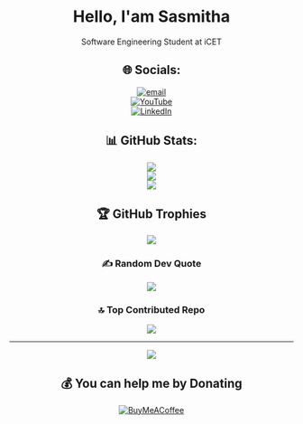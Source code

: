 <div align="center">

# Hello, I'am Sasmitha
Software Engineering Student at iCET  

## 🌐 Socials:
[![email](https://img.shields.io/badge/Email-D14836?logo=gmail&logoColor=white)](mailto:sasmithahiram2003@gmail.com)  
[![YouTube](https://img.shields.io/badge/YouTube-%23FF0000.svg?logo=YouTube&logoColor=white)](https://youtube.com/@SasmithaHiramMendis)  
[![LinkedIn](https://img.shields.io/badge/LinkedIn-%230077B5.svg?logo=linkedin&logoColor=white)](https://linkedin.com/in/sasmitha-hiram-21a8b5335)  

## 📊 GitHub Stats:
![](https://github-readme-stats.vercel.app/api?username=SasmithaHiram&theme=dark&hide_border=false&include_all_commits=false&count_private=false)  
![](https://github-readme-streak-stats.herokuapp.com/?user=SasmithaHiram&theme=dark&hide_border=false)  
![](https://github-readme-stats.vercel.app/api/top-langs/?username=SasmithaHiram&theme=dark&hide_border=false&include_all_commits=false&count_private=false&layout=compact)  

## 🏆 GitHub Trophies  
![](https://github-profile-trophy.vercel.app/?username=SasmithaHiram&theme=radical&no-frame=false&no-bg=true&margin-w=4)  

### ✍️ Random Dev Quote  
![](https://quotes-github-readme.vercel.app/api?type=horizontal&theme=radical)  

### 🔝 Top Contributed Repo  
![](https://github-contributor-stats.vercel.app/api?username=SasmithaHiram&limit=5&theme=dark&combine_all_yearly_contributions=true)  

---  
[![](https://visitcount.itsvg.in/api?id=SasmithaHiram&icon=0&color=0)](https://visitcount.itsvg.in)  

## 💰 You can help me by Donating  
[![BuyMeACoffee](https://img.shields.io/badge/Buy%20Me%20a%20Coffee-ffdd00?style=for-the-badge&logo=buy-me-a-coffee&logoColor=black)](https://buymeacoffee.com/SasmithaHiram)  

</div>
